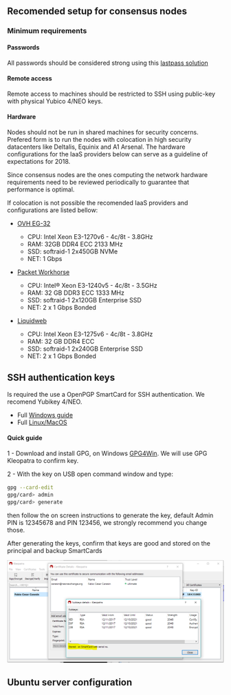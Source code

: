 ## Recomended setup for consensus nodes

### Minimum requirements

#### Passwords
All passwords should be considered strong using this [lastpass solution](https://lastpass.com/generatepassword.php)

#### Remote access
Remote access to machines should be restricted to SSH using public-key with physical Yubico 4/NEO keys.

#### Hardware
Nodes should not be run in shared machines for security concerns.
Prefered form is to run the nodes with colocation in high security datacenters like Deltalis, Equinix and A1 Arsenal. The hardware configurations for the IaaS providers below can serve as a guideline of expectations for 2018.

Since consensus nodes are the ones computing the network hardware requirements need to be reviewed periodically to guarantee that performance is optimal.

If colocation is not possible the recomended IaaS providers and configurations are listed bellow:

- [OVH EG-32](https://www.ovh.com/us/dedicated-servers/infra/1801eg02.xml)
  - CPU: Intel  Xeon E3-1270v6 - 4c/8t - 3.8GHz
  - RAM: 32GB DDR4 ECC 2133 MHz
  - SSD: softraid-1 2x450GB NVMe
  - NET: 1 Gbps
 
- [Packet Workhorse](https://www.packet.net/bare-metal/servers/type-1/)
  - CPU: Intel® Xeon E3-1240v5 - 4c/8t - 3.5GHz
  - RAM: 32 GB DDR3 ECC 1333 MHz
  - SSD: softraid-1 2x120GB Enterprise SSD
  - NET: 2 x 1 Gbps Bonded
 
- [Liquidweb](https://cart.liquidweb.com/configure/single-processor-1275v6)
  - CPU: Intel Xeon E3-1275v6 - 4c/8t - 3.8GHz
  - RAM: 32 GB DDR4 ECC
  - SSD: softraid-1 2x240GB Enterprise SSD
  - NET: 2 x 1 Gbps Bonded
 
## SSH authentication keys
Is required the use a OpenPGP SmartCard for SSH authentication. We recomend Yubikey 4/NEO.
 - Full [Windows guide](https://developers.yubico.com/PGP/SSH_authentication/Windows.html)
 - Full [Linux/MacOS](https://github.com/drduh/YubiKey-Guide)
 
#### Quick guide 
1 - Download and install GPG, on Windows [GPG4Win]((https://www.gpg4win.org)). We will use GPG Kleopatra to confirm key.

2 - With the key on USB open command window and type:
```bash
gpg --card-edit
gpg/card> admin
gpg/card> generate
```
then follow the on screen instructions to generate the key, default Admin PIN is 12345678 and PIN 123456, we strongly recommend you change those.

After generating the keys, confirm that keys are good and stored on the principal and backup SmartCards

![kleopatra](assets/nodes/kleopatra.png)
 
 ## Ubuntu server configuration
 
 
  
